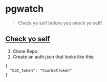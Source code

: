 # pgwatch

> Check yo self before you wreck yo self!

## [Check yo self](https://www.youtube.com/watch?v=bCY9L3Xidoo)


1. Clone Repo
2. Create an auth.json that looks like this:
```
{
  "bot_token": "YourBotToken"
}
```
